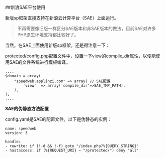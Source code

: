 ##新浪SAE平台使用

新版sp框架直接支持在新浪云计算平台（SAE）上面运行。

> 不再需要像旧版一样区分SAE版本和非SAE版本的做法，目前SAE对许多PHP原生环境支持都比较好了。

当然，在SAE上面使用新版sp框架，还是得注意一下：

protected/config.php配置文件中，设置一下view的compile_dir属性，以便能使用SAE的文件系统进行模板编译。

    ....
    $domain = array(
        "speedweb.applinzi.com" => array( // SAE配置
            'view'  => array('compile_dir'=>SAE_TMP_PATH),
        ),
    );
    ....

**SAE的伪静态方法配置**

config.yaml是SAE的配置文件，以下是伪静态的实例：

    name: speedweb
    version: 3

    handle:
    - rewrite: if (!-d && !-f) goto "/index.php?%{QUERY_STRING}"
    - hostaccess: if (%{REQUEST_URI} ~ "/protected/") deny "all"
